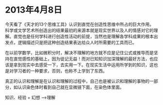 # 2013年4月8日

今天看了《天才的13个思维工具》认识到直觉在创造性思维中所占的巨大作用。科学或文学艺术所创造出的结果最初的来源本就是现实世界以及人的情感对它的理解。直觉也是任何学科进行创造性活动的前提，当然也是理解各学科成果的根本出发点，逻辑描述只是把这种创造结果表达给众人时所需要的工具而已。

在以前学数学，比如微积分时，解决不理解的地方就不应是记住公式或推导而是坚持在直觉感性的基础上，因为徒记无益！而对已知知识加深理解的最好方法，也应该是拿到现实中去感受一下，去实用一下。在现实生活中运用所学到的知识，这也是对学习者的一种要求，否则，也称不上学到了东西。

真正的认识和理解是在认识和理解的过程中，自己也是被认识和理解的事物的一部分，如认识染色体时看到自己就在显微镜下面，在染色体里面。

知识、经验 + 幻想 —>理解

